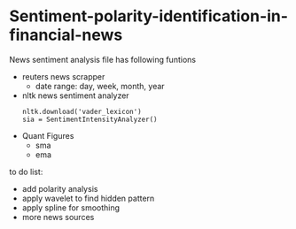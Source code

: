 # Sentiment-polarity-identification-in-financial-news

News sentiment analysis file has following funtions
  * reuters news scrapper
    - date range: day, week, month, year
  * nltk news sentiment analyzer
    ```
    nltk.download('vader_lexicon')
    sia = SentimentIntensityAnalyzer()
    ```
  * Quant Figures  
    - sma
    - ema


to do list:
 * add polarity analysis
 * apply wavelet to find hidden pattern
 * apply spline for smoothing
 * more news sources
